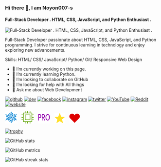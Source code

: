 ### Hi there 👋, I am Noyon007-s
#### Full-Stack Developer . HTML, CSS, JavaScript, and Python Enthusiast .
![Full-Stack Developer . HTML, CSS, JavaScript, and Python Enthusiast .](https://user-images.githubusercontent.com/90236635/232446433-d5540fa2-fe28-4bb8-b929-cdb51fe61336.gif)

Full-Stack Developer passionate about HTML, CSS, JavaScript, and Python programming. I strive for continuous learning in technology and enjoy exploring new advancements.

Skills: HTML/ CSS/ JavaScript/ Python/ Git/ Responsive Web Design

- 🔭 I’m currently working on this page. 
- 🌱 I’m currently learning Python. 
- 👯 I’m looking to collaborate on GitHub 
- 🤔 I’m looking for help with All things  
- 💬 Ask me about Web Development 


[<img src='https://cdn.jsdelivr.net/npm/simple-icons@3.0.1/icons/github.svg' alt='github' height='40'>](https://github.com/Noyon007-s)  [<img src='https://cdn.jsdelivr.net/npm/simple-icons@3.0.1/icons/hashnode.svg' alt='dev' height='40'>](.)  [<img src='https://cdn.jsdelivr.net/npm/simple-icons@3.0.1/icons/facebook.svg' alt='facebook' height='40'>](https://www.facebook.com/.)  [<img src='https://cdn.jsdelivr.net/npm/simple-icons@3.0.1/icons/instagram.svg' alt='instagram' height='40'>](https://www.instagram.com/./)  [<img src='https://cdn.jsdelivr.net/npm/simple-icons@3.0.1/icons/twitter.svg' alt='twitter' height='40'>](https://twitter.com/.)  [<img src='https://cdn.jsdelivr.net/npm/simple-icons@3.0.1/icons/youtube.svg' alt='YouTube' height='40'>](https://www.youtube.com/channel/.)  [<img src='https://cdn.jsdelivr.net/npm/simple-icons@3.0.1/icons/reddit.svg' alt='Reddit' height='40'>](https://www.reddit.com/user/.)  [<img src='https://cdn.jsdelivr.net/npm/simple-icons@3.0.1/icons/icloud.svg' alt='website' height='40'>](.)  

<a href='https://archiveprogram.github.com/'><img src='https://raw.githubusercontent.com/acervenky/animated-github-badges/master/assets/acbadge.gif' width='40' height='40'></a> <a href='https://docs.github.com/en/developers'><img src='https://raw.githubusercontent.com/acervenky/animated-github-badges/master/assets/devbadge.gif' width='40' height='40'></a> <a href='https://github.com/pricing'><img src='https://raw.githubusercontent.com/acervenky/animated-github-badges/master/assets/pro.gif' width='40' height='40'></a> <a href='https://stars.github.com/'><img src='https://raw.githubusercontent.com/acervenky/animated-github-badges/master/assets/starbadge.gif' width='35' height='35'></a> <a href='https://docs.github.com/en/github/supporting-the-open-source-community-with-github-sponsors'><img src='https://raw.githubusercontent.com/acervenky/animated-github-badges/master/assets/sponsorbadge.gif' width='35' height='35'></a> 

[![trophy](https://github-profile-trophy.vercel.app/?username=Noyon007-s)](https://github.com/ryo-ma/github-profile-trophy)

![GitHub stats](https://github-readme-stats.vercel.app/api?username=Noyon007-s&show_icons=true)  

![GitHub metrics](https://metrics.lecoq.io/Noyon007-s)  

![GitHub streak stats](https://streak-stats.demolab.com/?user=Noyon007-s)  

